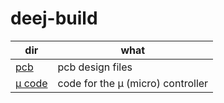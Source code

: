 # deej-build

| dir | what |
| --- | --- |
| [pcb](<./pcb/>) | pcb design files |
| [µ code](<./µ code/>) | code for the µ (micro) controller |